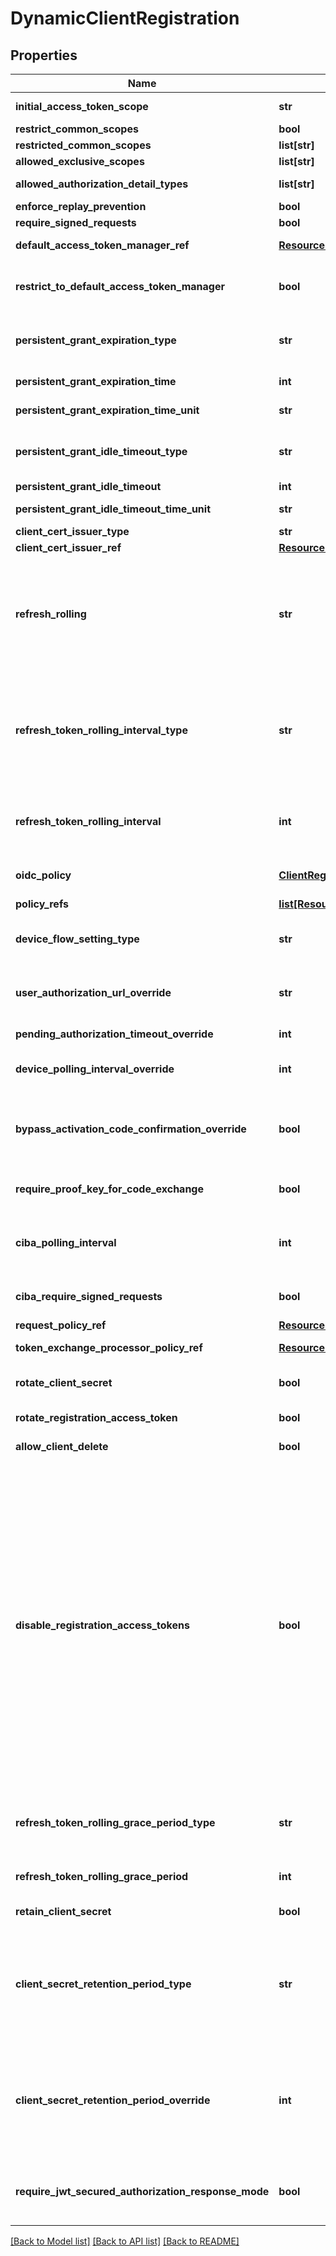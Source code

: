 # DynamicClientRegistration

## Properties
Name | Type | Description | Notes
------------ | ------------- | ------------- | -------------
**initial_access_token_scope** | **str** | The initial access token to prevent unwanted client registrations. | [optional] 
**restrict_common_scopes** | **bool** | Restrict common scopes. | [optional] 
**restricted_common_scopes** | **list[str]** | The common scopes to restrict. | [optional] 
**allowed_exclusive_scopes** | **list[str]** | The exclusive scopes to allow. | [optional] 
**allowed_authorization_detail_types** | **list[str]** | The authorization detail types to allow. | [optional] 
**enforce_replay_prevention** | **bool** | Enforce replay prevention. | [optional] 
**require_signed_requests** | **bool** | Require signed requests. | [optional] 
**default_access_token_manager_ref** | [**ResourceLink**](ResourceLink.md) | The default access token manager for this client. | [optional] 
**restrict_to_default_access_token_manager** | **bool** | Determines whether the client is restricted to using only its default access token manager. The default is false. | [optional] 
**persistent_grant_expiration_type** | **str** | Allows an administrator to override the Persistent Grant Lifetime set globally for the OAuth AS. Defaults to SERVER_DEFAULT. | [optional] 
**persistent_grant_expiration_time** | **int** | The persistent grant expiration time. | [optional] 
**persistent_grant_expiration_time_unit** | **str** | The persistent grant expiration time unit. | [optional] 
**persistent_grant_idle_timeout_type** | **str** | Allows an administrator to override the Persistent Grant Idle Timeout set globally for the OAuth AS. Defaults to SERVER_DEFAULT. | [optional] 
**persistent_grant_idle_timeout** | **int** | The persistent grant idle timeout. | [optional] 
**persistent_grant_idle_timeout_time_unit** | **str** | The persistent grant idle timeout time unit. | [optional] 
**client_cert_issuer_type** | **str** | Client TLS Certificate Issuer Type. | [optional] 
**client_cert_issuer_ref** | [**ResourceLink**](ResourceLink.md) | Client TLS Certificate Issuer DN. | [optional] 
**refresh_rolling** | **str** | Use ROLL or DONT_ROLL to override the Roll Refresh Token Values setting on the Authorization Server Settings. SERVER_DEFAULT will default to the Roll Refresh Token Values setting on the Authorization Server Setting screen. Defaults to SERVER_DEFAULT. | [optional] 
**refresh_token_rolling_interval_type** | **str** | Use OVERRIDE_SERVER_DEFAULT to override the Refresh Token Rolling Interval value on the Authorization Server Settings. SERVER_DEFAULT will default to the Refresh Token Rolling Interval value on the Authorization Server Setting. Defaults to SERVER_DEFAULT. | [optional] 
**refresh_token_rolling_interval** | **int** | The minimum interval to roll refresh tokens, in hours. This value will override the Refresh Token Rolling Interval Value on the Authorization Server Settings. | [optional] 
**oidc_policy** | [**ClientRegistrationOIDCPolicy**](ClientRegistrationOIDCPolicy.md) | Open ID Connect Policy settings.  This is included in the message only when OIDC is enabled. | [optional] 
**policy_refs** | [**list[ResourceLink]**](ResourceLink.md) | The client registration policies. | [optional] 
**device_flow_setting_type** | **str** | Allows an administrator to override the Device Authorization Settings set globally for the OAuth AS. Defaults to SERVER_DEFAULT. | [optional] 
**user_authorization_url_override** | **str** | The URL is used as &#39;verification_url&#39; and &#39;verification_url_complete&#39; values in a Device Authorization request. | [optional] 
**pending_authorization_timeout_override** | **int** | The &#39;device_code&#39; and &#39;user_code&#39; timeout, in seconds. | [optional] 
**device_polling_interval_override** | **int** | The amount of time client should wait between polling requests, in seconds. | [optional] 
**bypass_activation_code_confirmation_override** | **bool** | Indicates if the Activation Code Confirmation page should be bypassed if &#39;verification_url_complete&#39; is used by the end user to authorize a device. | [optional] 
**require_proof_key_for_code_exchange** | **bool** | Determines whether Proof Key for Code Exchange (PKCE) is required for the dynamically created client. | [optional] 
**ciba_polling_interval** | **int** | The minimum amount of time in seconds that the Client must wait between polling requests to the token endpoint. The default is 3 seconds. | [optional] 
**ciba_require_signed_requests** | **bool** | Determines whether CIBA signed requests are required for this client. | [optional] 
**request_policy_ref** | [**ResourceLink**](ResourceLink.md) | The CIBA request policy. | [optional] 
**token_exchange_processor_policy_ref** | [**ResourceLink**](ResourceLink.md) | The Token Exchange Processor policy. | [optional] 
**rotate_client_secret** | **bool** | Rotate registration access token on dynamic client management requests. | [optional] 
**rotate_registration_access_token** | **bool** | Rotate client secret on dynamic client management requests. | [optional] 
**allow_client_delete** | **bool** | Allow client deletion from dynamic client management. | [optional] 
**disable_registration_access_tokens** | **bool** | Disable registration access tokens. Local standards may mandate different registration access token requirements. If applicable, implement custom validation and enforcement rules using the DynamicClientRegistrationPlugin interface from the PingFederate SDK, configure the client registration policies (policyRefs), and set this property (disableRegistrationAccessTokens) to true. CAUTION: When the disableRegistrationAccessTokens property is set to true, all clients, not just the ones created using the Dynamic Client Registration protocol, are vulnerable to unrestricted retrievals, updates (including modifications to the client authentication scheme and redirect URIs), and deletes at the /as/clients.oauth2 endpoint unless one or more client registration policies are in place to protect against unauthorized attempts. | [optional] 
**refresh_token_rolling_grace_period_type** | **str** | When specified, it overrides the global Refresh Token Grace Period defined in the Authorization Server Settings. The default value is SERVER_DEFAULT | [optional] 
**refresh_token_rolling_grace_period** | **int** | The grace period that a rolled refresh token remains valid in seconds. | [optional] 
**retain_client_secret** | **bool** | Temporarily retain the old client secret on client secret change. | [optional] 
**client_secret_retention_period_type** | **str** | Use OVERRIDE_SERVER_DEFAULT to override the Client Secret Retention Period value on the Authorization Server Settings. SERVER_DEFAULT will default to the Client Secret Retention Period value on the Authorization Server Setting. Defaults to SERVER_DEFAULT. | [optional] 
**client_secret_retention_period_override** | **int** | The length of time in minutes that client secrets will be retained as secondary secrets after secret change. The default value is 0, which will disable secondary client secret retention. This value will override the Client Secret Retention Period value on the Authorization Server Settings. | [optional] 
**require_jwt_secured_authorization_response_mode** | **bool** | Determines whether JWT Secured authorization response mode is required when initiating an authorization request. The default is false. | [optional] 

[[Back to Model list]](../README.md#documentation-for-models) [[Back to API list]](../README.md#documentation-for-api-endpoints) [[Back to README]](../README.md)


